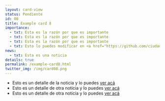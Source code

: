 ```yaml
---
layout: card-view
status: Pendiente
id: 08
title: Example card 8
importance:
  - txt: Esta es la razón por que es importante
  - txt: Esta es la razón por que es importante
  - txt: Esta es la razón por que es importante
  - txt: Esto lo puedes modificar en <a href="https://github.com/ciudadanointeligente/AgendaTransparenciaDirectorioLegislativo/blob/gh-pages/_cards/card-08.md">Github</a>
news:
  - txt: Esta es una noticia
details: true
permalink: /example-card8.html
twitter_img: /img/card08.png
---
```


* Esto es un detalle de la noticia y lo puedes [ver acá](http://camara.cl/pley/pley_detalle.aspx?prmID=10478&prmBL=10055-07)
* Esto es un detalle de otra noticia y lo puedes [ver acá](http://www.agendadeprobidad.gob.cl/?ver=2291)
* Esto es un detalle de otra noticia y lo puedes [ver acá](http://www.agendadeprobidad.gob.cl/?ver=2288)